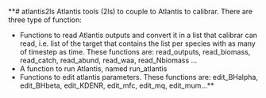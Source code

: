 **# atlantis2ls
Atlantis tools (2ls) to couple to Atlantis to calibrar. 
There are three type of function: 
- Functions to read Atlantis outputs and convert it in a list that calibrar can read, i.e. list of the target that contains the list per species with as many of timestep as time. These functions are: read_outputs, read_biomass, read_catch, read_abund, read_waa, read_Nbiomass ... 
- A function to run Atlantis, named run_atlantis
- Functions to edit atlantis parameters. These functions are: edit_BHalpha, edit_BHbeta, edit_KDENR, edit_mfc, edit_mq, edit_mum...**

